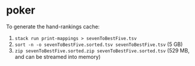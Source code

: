 # poker

To generate the hand-rankings cache:

1. `stack run print-mappings > sevenToBestFive.tsv`
2. `sort -n -o sevenToBestFive.sorted.tsv sevenToBestFive.tsv` (5 GB)
3. `zip sevenToBestFive.sorted.zip sevenToBestFive.sorted.tsv` (529 MB, and can be streamed into memory)
